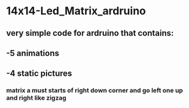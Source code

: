 # 14x14-Led_Matrix_ardruino
## very simple code for ardruino that contains:
## -5 animations
## -4 static pictures 
### matrix a must starts of right down corner and go left one up and right like zigzag
